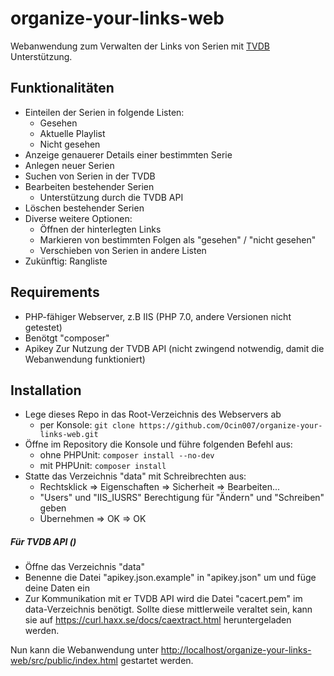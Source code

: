 # organize-your-links-web

Webanwendung zum Verwalten der Links von Serien mit [TVDB](https://api.thetvdb.com/swagger) Unterstützung.
## Funktionalitäten

- Einteilen der Serien in folgende Listen:
    - Gesehen
    - Aktuelle Playlist
    - Nicht gesehen
- Anzeige genauerer Details einer bestimmten Serie
- Anlegen neuer Serien
- Suchen von Serien in der TVDB
- Bearbeiten bestehender Serien
    - Unterstützung durch die TVDB API
- Löschen bestehender Serien
- Diverse weitere Optionen:
    - Öffnen der hinterlegten Links
    - Markieren von bestimmten Folgen als "gesehen" / "nicht gesehen"
    - Verschieben von Serien in andere Listen
- Zukünftig: Rangliste

## Requirements

- PHP-fähiger Webserver, z.B IIS (PHP 7.0, andere Versionen nicht getestet)
- Benötgt "composer"
- Apikey Zur Nutzung der TVDB API (nicht zwingend notwendig, damit die Webanwendung funktioniert)

## Installation

- Lege dieses Repo in das Root-Verzeichnis des Webservers ab
    - per Konsole: `git clone https://github.com/Ocin007/organize-your-links-web.git`
- Öffne im Repository die Konsole und führe folgenden Befehl aus:
    - ohne PHPUnit: `composer install --no-dev`
    - mit PHPUnit: `composer install`
- Statte das Verzeichnis "data" mit Schreibrechten aus:
    - Rechtsklick => Eigenschaften => Sicherheit => Bearbeiten...
    - "Users" und "IIS_IUSRS" Berechtigung für "Ändern" und "Schreiben" geben
    - Übernehmen => OK => OK
##### Für TVDB API ()
- Öffne das Verzeichnis "data"
- Benenne die Datei "apikey.json.example" in "apikey.json" um und füge deine Daten ein
- Zur Kommunikation mit er TVDB API wird die Datei "cacert.pem" im data-Verzeichnis benötigt. Sollte
diese mittlerweile veraltet sein, kann sie auf <https://curl.haxx.se/docs/caextract.html> heruntergeladen werden.

Nun kann die Webanwendung unter <http://localhost/organize-your-links-web/src/public/index.html> gestartet werden.
